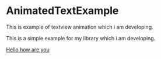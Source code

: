 # AnimatedTextExample
This is example of textview animation which i am developing.


This is a simple example for my library which i am developing.

[Hello how are you](https://github.com)
